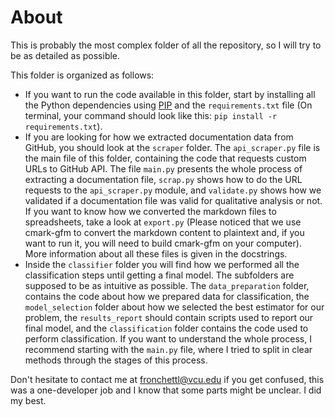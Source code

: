 # About

This is probably the most complex folder of all the repository, so I will try to be as detailed as possible.

This folder is organized as follows:
- If you want to run the code available in this folder, start by installing all the Python dependencies using [PIP](https://pypi.org/project/pip/) and the `requirements.txt` file (On terminal, your command should look like this: `pip install -r requirements.txt`). 
- If you are looking for how we extracted documentation data from GitHub, you should look at the `scraper` folder. The `api_scraper.py` file is the main file of this folder, containing the code that requests custom URLs to GitHub API. The file `main.py` presents the whole process of extracting a documentation file, `scrap.py` shows how to do the URL requests to the `api_scraper.py` module, and `validate.py` shows how we validated if a documentation file was valid for qualitative analysis or not. If you want to know how we converted the markdown files to spreadsheets, take a look at `export.py` (Please noticed that we use cmark-gfm to convert the markdown content to plaintext and, if you want to run it, you will need to build cmark-gfm on your computer). More information about all these files is given in the docstrings.
- Inside the `classifier` folder you will find how we performed all the classification steps until getting a final model. The subfolders are supposed to be as intuitive as possible. The `data_preparation` folder, contains the code about how we prepared data for classification, the `model_selection` folder about how we selected the best estimator for our problem, the `results_report` should contain scripts used to report our final model, and the `classification` folder contains the code used to perform classification. If you want to understand the whole process, I recommend starting with the `main.py` file, where I tried to split in clear methods through the stages of this process. 

Don't hesitate to contact me at fronchettl@vcu.edu if you get confused, this was a one-developer job and I know that some parts might be unclear. I did my best.
